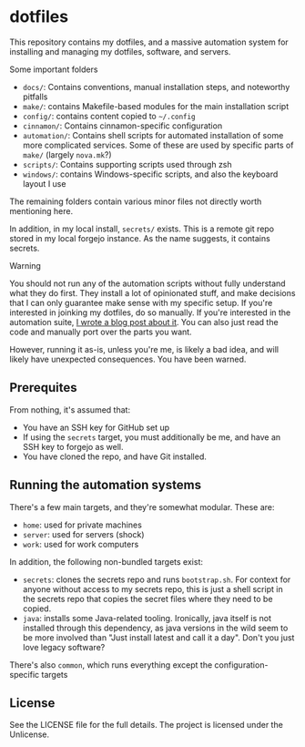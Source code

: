 # dotfiles

This repository contains my dotfiles, and a massive automation system for installing and managing my dotfiles, software, and servers.

Some important folders

* `docs/`: Contains conventions, manual installation steps, and noteworthy pitfalls 
* `make/`: contains Makefile-based modules for the main installation script
* `config/`: contains content copied to `~/.config`
* `cinnamon/`: Contains cinnamon-specific configuration
* `automation/`: Contains shell scripts for automated installation of some more complicated services. Some of these are used by specific parts of `make/` (largely `nova.mk`?)
* `scripts/`: Contains supporting scripts used through zsh
* `windows/`: contains Windows-specific scripts, and also the keyboard layout I use

The remaining folders contain various minor files not directly worth mentioning here. 

In addition, in my local install, `secrets/` exists. This is a remote git repo stored in my local forgejo instance. As the name suggests, it contains secrets.

> [!warning]
>
> You should not run any of the automation scripts without fully understand what they do first. They install a lot of opinionated stuff, and make decisions that I can only guarantee make sense with my specific setup. If you're interested in joinking my dotfiles, do so manually. If you're interested in the automation suite, [I wrote a blog post about it](https://lunarwatcher.github.io/posts/2024/01/06/how-to-set-up-a-makefile-for-managing-dotfiles-and-system-configurations.html). You can also just read the code and manually port over the parts you want. 
>
> However, running it as-is, unless you're me, is likely a bad idea, and will likely have unexpected consequences. You have been warned.

## Prerequites

From nothing, it's assumed that:

* You have an SSH key for GitHub set up
* If using the `secrets` target, you must additionally be me, and have an SSH key to forgejo as well. 
* You have cloned the repo, and have Git installed.

## Running the automation systems

There's a few main targets, and they're somewhat modular. These are:

* `home`: used for private machines
* `server`: used for servers (shock)
* `work`: used for work computers

In addition, the following non-bundled  targets exist:

* `secrets`: clones the secrets repo and runs `bootstrap.sh`. For context for anyone without access to my secrets repo, this is just a shell script in the secrets repo that copies the secret files where they need to be copied.
* `java`: installs some Java-related tooling. Ironically, java itself is not installed through this dependency, as java versions in the wild seem to be more involved than "Just install latest and call it a day". Don't you just love legacy software?

There's also `common`, which runs everything except the configuration-specific targets

## License 

See the LICENSE file for the full details. The project is licensed under the Unlicense. 

